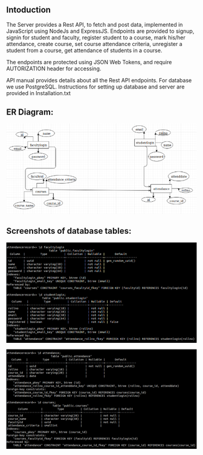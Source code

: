 ## Intoduction

The Server provides a Rest API, to fetch and post data, implemented in JavaScript using NodeJs and ExpressJS.
Endpoints are provided to signup, signin for student and faculty, register student to a course, mark his/her attendance, create course, set course attendance criteria, unregister a student from a course, get attendance of students in a course.

The endpoints are protected using JSON Web Tokens, and require AUTORIZATION header for accessing.

API manual provides details about all the Rest API endpoints.
For database we use PostgreSQL.
Instructions for setting up database and server are provided in Installation.txt

## ER Diagram:

![Alt text](images/ER.png?raw=true "ER Diagram")


## Screenshots of database tables:

![Alt text](images/login.png?raw=true "Facultylogin and Studentlogin Tables")

![Alt text](images/attend.png?raw=true "Attendance and Courses Tables")
